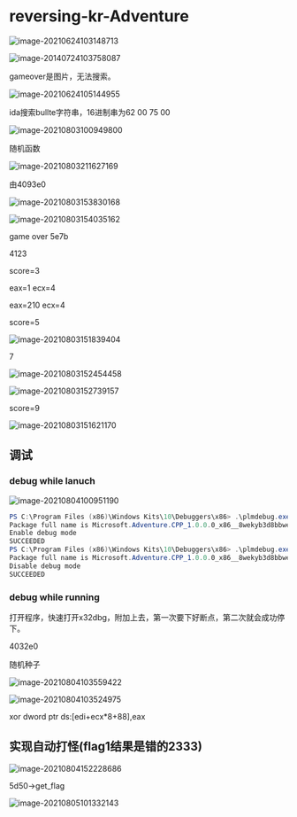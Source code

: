 # reversing-kr-Adventure



![image-20210624103148713](https://i.loli.net/2021/06/24/us7dTD5hLt8VRPx.png)

![image-20140724103758087](https://i.loli.net/2021/06/24/cL1oONBVieylpS2.png)



gameover是图片，无法搜索。

![image-20210624105144955](https://i.loli.net/2021/06/24/bMWBzRAJFYTyE6s.png)

ida搜索bullte字符串，16进制串为62 00 75 00

![image-20210803100949800](https://i.loli.net/2021/08/03/rvu1Xg25fFxWqH7.png)

随机函数

![image-20210803211627169](https://i.loli.net/2021/08/03/SIb5GfwYmdQWJiU.png)

由4093e0



![image-20210803153830168](https://i.loli.net/2021/08/03/ihRwNBgdEWoSumI.png)

![image-20210803154035162](https://i.loli.net/2021/08/03/JfdjS7RkChZHM2g.png)

game over 5e7b

4123

score=3

eax=1 ecx=4

eax=210 ecx=4

score=5

![image-20210803151839404](https://i.loli.net/2021/08/03/RLjNJrxwPtlnUYy.png)

7

![image-20210803152454458](https://i.loli.net/2021/08/03/BPTv6N4EL9qaubd.png)

![image-20210803152739157](https://i.loli.net/2021/08/03/mVoOaLUXMq2B4H6.png)

score=9

![image-20210803151621170](https://i.loli.net/2021/08/03/6grYqCTvywao2xZ.png)



## 调试

### debug while lanuch

![image-20210804100951190](https://i.loli.net/2021/08/04/bDkJPn2ulIYAhsL.png)

```powershell
PS C:\Program Files (x86)\Windows Kits\10\Debuggers\x86> .\plmdebug.exe /enableDebug Microsoft.Adventure.CPP_1.0.0.0_x86__8wekyb3d8bbwe "D:\软件\x64dbg\release\x32\x32dbg.exe"
Package full name is Microsoft.Adventure.CPP_1.0.0.0_x86__8wekyb3d8bbwe.
Enable debug mode
SUCCEEDED
PS C:\Program Files (x86)\Windows Kits\10\Debuggers\x86> .\plmdebug.exe /disableDebug Microsoft.Adventure.CPP_1.0.0.0_x86__8wekyb3d8bbwe
Package full name is Microsoft.Adventure.CPP_1.0.0.0_x86__8wekyb3d8bbwe.
Disable debug mode
SUCCEEDED
```

### debug while running

打开程序，快速打开x32dbg，附加上去，第一次要下好断点，第二次就会成功停下。

4032e0

随机种子

![image-20210804103559422](C:/Users/l1b0/AppData/Roaming/Typora/typora-user-images/image-20210804103559422.png)

![image-20210804103524975](https://i.loli.net/2021/08/04/e7S6gzFVJPK8CqA.png)

xor dword ptr ds:[edi+ecx*8+88],eax 



## 实现自动打怪(flag1结果是错的2333)



![image-20210804152228686](https://i.loli.net/2021/08/04/S6jk4IRdwoXQCe8.png)

5d50->get_flag

![image-20210805101332143](https://i.loli.net/2021/08/05/ItgzCADKlpy1njw.png)